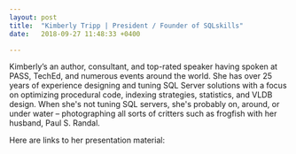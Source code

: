 ```yaml
---
layout: post
title:  "Kimberly Tripp | President / Founder of SQLskills"
date:   2018-09-27 11:48:33 +0400

---
```


Kimberly’s an author, consultant, and top-rated speaker having spoken at PASS, TechEd, and numerous events around the world. She has over 25 years of experience designing and tuning SQL Server solutions with a focus on optimizing procedural code, indexing strategies, statistics, and VLDB design. When she's not tuning SQL servers, she's probably on, around, or under water – photographing all sorts of critters such as frogfish with her husband, Paul S. Randal. 

Here are links to her presentation material:

